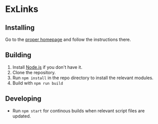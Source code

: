# ExLinks

## Installing

Go to the [proper homepage](http://hupotronic.github.io/ExLinks/) and follow the instructions there.

## Building

1. Install [Node.js](http://nodejs.org/) if you don't have it.
2. Clone the repository.
3. Run `npm install` in the repo directory to install the relevant modules.
3. Build with `npm run build`

## Developing

* Run `npm start` for continous builds when relevant script files are updated.